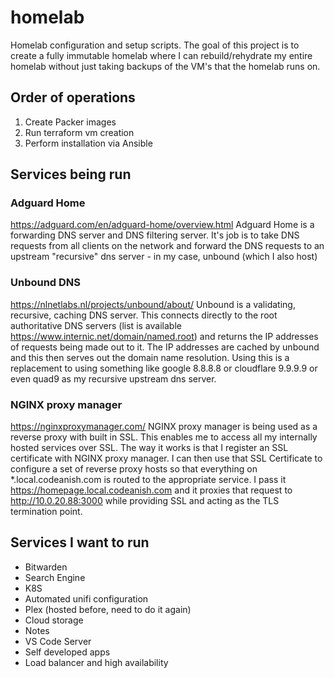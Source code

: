 # homelab
Homelab configuration and setup scripts. The goal of this project is to create a fully immutable homelab where I can rebuild/rehydrate my entire homelab without just taking backups of the VM's that the homelab runs on.

## Order of operations
1. Create Packer images
2. Run terraform vm creation
3. Perform installation via Ansible

## Services being run
### Adguard Home
https://adguard.com/en/adguard-home/overview.html
Adguard Home is a forwarding DNS server and DNS filtering server. It's job is to take DNS requests from all clients on the network and forward the DNS requests to an upstream "recursive" dns server - in my case, unbound (which I also host)

### Unbound DNS
https://nlnetlabs.nl/projects/unbound/about/
Unbound is a validating, recursive, caching DNS server. This connects directly to the root authoritative DNS servers (list is available https://www.internic.net/domain/named.root) and returns the IP addresses of requests being made out to it. The IP addresses are cached by unbound and this then serves out the domain name resolution. Using this is a replacement to using something like google 8.8.8.8 or cloudflare 9.9.9.9 or even quad9 as my recursive upstream dns server. 

### NGINX proxy manager
https://nginxproxymanager.com/
NGINX proxy manager is being used as a reverse proxy with built in SSL. This enables me to access all my internally hosted services over SSL. The way it works is that I register an SSL certificate with NGINX proxy manager. I can then use that SSL Certificate to configure a set of reverse proxy hosts so that everything on *.local.codeanish.com is routed to the appropriate service. I pass it https://homepage.local.codeanish.com and it proxies that request to http://10.0.20.88:3000 while providing SSL and acting as the TLS termination point.


## Services I want to run
* Bitwarden
* Search Engine
* K8S
* Automated unifi configuration
* Plex (hosted before, need to do it again)
* Cloud storage
* Notes
* VS Code Server
* Self developed apps
* Load balancer and high availability